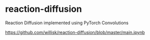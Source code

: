 # reaction-diffusion
Reaction Diffusion implemented using PyTorch Convolutions

https://github.com/willisk/reaction-diffusion/blob/master/main.ipynb
